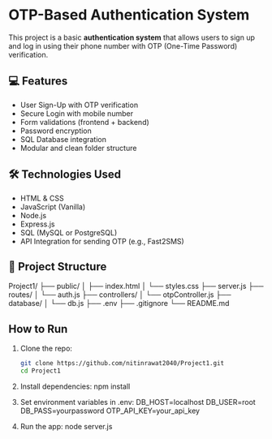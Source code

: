 # OTP-Based Authentication System

This project is a basic **authentication system** that allows users to sign up and log in using their phone number with OTP (One-Time Password) verification.

## 💻 Features

- User Sign-Up with OTP verification
- Secure Login with mobile number
- Form validations (frontend + backend)
- Password encryption
- SQL Database integration
- Modular and clean folder structure

## 🛠️ Technologies Used

- HTML & CSS
- JavaScript (Vanilla)
- Node.js
- Express.js
- SQL (MySQL or PostgreSQL)
- API Integration for sending OTP (e.g., Fast2SMS)

## 📂 Project Structure

Project1/
├── public/
│ ├── index.html
│ └── styles.css
├── server.js
├── routes/
│ └── auth.js
├── controllers/
│ └── otpController.js
├── database/
│ └── db.js
├── .env
├── .gitignore
└── README.md

##  How to Run

1. Clone the repo:

   ```bash
   git clone https://github.com/nitinrawat2040/Project1.git
   cd Project1


2. Install dependencies:
   npm install

3. Set environment variables in .env:
   DB_HOST=localhost
   DB_USER=root
   DB_PASS=yourpassword
   OTP_API_KEY=your_api_key

4. Run the app:
   node server.js

